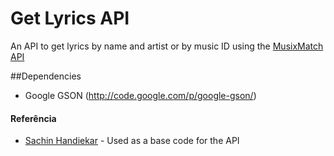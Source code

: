 # Get Lyrics API

An API to get lyrics by name and artist or by music ID using the [MusixMatch API](https://developer.musixmatch.com/)


##Dependencies

* Google GSON (http://code.google.com/p/google-gson/)

#### Referência

* [Sachin Handiekar]( https://github.com/sachin-handiekar/jMusixMatch.git) - Used as a base code for the API